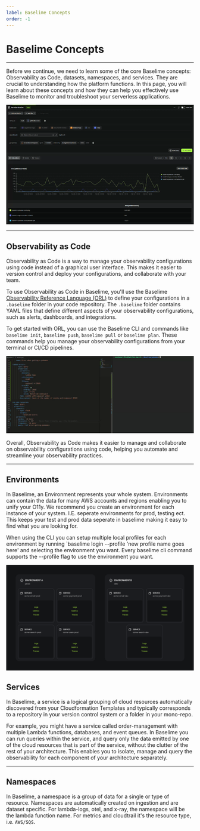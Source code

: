 ```yaml
---
label: Baselime Concepts
order: -1
---
```


# Baselime Concepts
---

Before we continue, we need to learn some of the core Baselime concepts: Observability as Code, datasets, namespaces, and services. They are crucial to understanding how the platform functions. In this page, you will learn about these concepts and how they can help you effectively use Baselime to monitor and troubleshoot your serverless applications.

![Baselime calculations, events, and traces](./baselime.gif)

---

## Observability as Code

Observability as Code is a way to manage your observability configurations using code instead of a graphical user interface. This makes it easier to version control and deploy your configurations, and collaborate with your team.

To use Observability as Code in Baselime, you'll use the Baselime [Observability Reference Language (ORL)](./observability-reference-language/overview.md) to define your configurations in a `.baselime` folder in your code repository. The `.baselime` folder contains YAML files that define different aspects of your observability configurations, such as alerts, dashboards, and integrations.

To get started with ORL, you can use the Baselime CLI and commands like `baselime init`, `baselime push`, `baselime pull` or `baselime plan`. These commands help you manage your observability configurations from your terminal or CI/CD pipelines.


![Observability as code change](./oac.gif)

Overall, Observability as Code makes it easier to manage and collaborate on observability configurations using code, helping you automate and streamline your observability practices.

---

## Environments

In Baselime, an Environment represents your whole system. Environments can contain the data for many AWS accounts and regions enabling you to unify your O11y. We recommend you create an environment for each instance of your system. I.E. seperate environments for prod, testing ect. This keeps your test and prod data seperate in baselime making it easy to find what you are looking for.

When using the CLI you can setup multiple local profiles for each environment by running `baselime login --profile 'new profile name goes here' and selecting the environment you want. Every baselime cli command supports the --profile flag to use the environment you want.

![Diagram showing the relationship between environments and services](doc-services.png)
## Services

In Baselime, a service is a logical grouping of cloud resources automatically discovered from your Cloudformation Templates and typically corresponds to a repository in your version control system or a folder in your mono-repo.

For example, you might have a service called order-management with multiple Lambda functions, databases, and event queues. In Baselime you can run queries within the service, and query only the data emitted by one of the cloud resources that is part of the service, without the clutter of the rest of your architecture. This enables you to isolate, manage and query the observability for each component of your architecture separately.

---

## Namespaces

In Baselime, a namespace is a group of data for a single or type of resource. Namespaces are automatically created on ingestion and are dataset specific. For lambda-logs, otel, and x-ray, the namespace will be the lambda function name. For metrics and cloudtrail it's the resource type, i.e. `AWS/SQS`. 